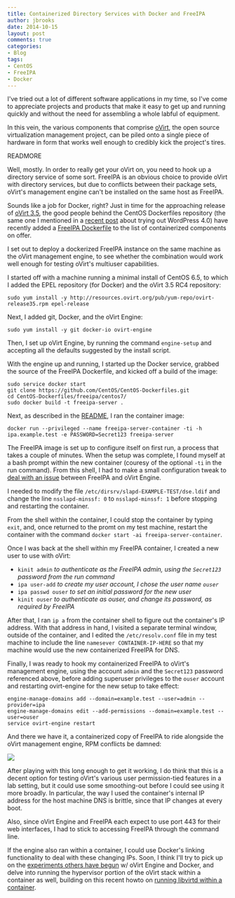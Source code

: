 ```yaml
---
title: Containerized Directory Services with Docker and FreeIPA
author: jbrooks
date: 2014-10-15 
layout: post
comments: true
categories: 
- Blog
tags: 
- CentOS 
- FreeIPA
- Docker
---
```


I've tried out a lot of different software applications in my time, so I've come to appreciate projects and products that make it easy to get up and running quickly and without the need for assembling a whole labful of equipment.

In this vein, the various components that comprise [oVirt](http://www.ovirt.org/Home), the open source virtualization management project, can be piled onto a single piece of hardware in form that works well enough to credibly kick the project's tires. 

READMORE

Well, mostly. In order to really get your oVirt on, you need to hook up a directory service of some sort. FreeIPA is an obvious choice to provide oVirt with directory services, but due to conflicts between their package sets, oVirt's management engine can't be installed on the same host as FreeIPA.

Sounds like a job for Docker, right? Just in time for the approaching release of [oVirt 3.5](http://www.ovirt.org/OVirt_3.5_Release_Notes), the good people behind the CentOS Dockerfiles repository (the same one I mentioned in a [recent post](http://www.projectatomic.io/blog/2014/09/exploring-web-apps-with-docker/) about trying out WordPress 4.0) have recently added a [FreeIPA Dockerfile](https://github.com/CentOS/CentOS-Dockerfiles/tree/master/freeipa/centos7) to the list of containerized components on offer.

I set out to deploy a dockerized FreeIPA instance on the same machine as the oVirt management engine, to see whether the combination would work well enough for testing oVirt's multiuser capabilities.

I started off with a machine running a minimal install of CentOS 6.5, to which I added the EPEL repository (for Docker) and the oVirt 3.5 RC4 repository:

````
sudo yum install -y http://resources.ovirt.org/pub/yum-repo/ovirt-release35.rpm epel-release
````

Next, I added git, Docker, and the oVirt Engine:

````
sudo yum install -y git docker-io ovirt-engine
````

Then, I set up oVirt Engine, by running the command `engine-setup` and accepting all the defaults suggested by the install script.

With the engine up and running, I started up the Docker service, grabbed the source of the FreeIPA Dockerfile, and kicked off a build of the image:

````
sudo service docker start
git clone https://github.com/CentOS/CentOS-Dockerfiles.git
cd CentOS-Dockerfiles/freeipa/centos7/
sudo docker build -t freeipa-server .
````

Next, as described in the [README](https://github.com/CentOS/CentOS-Dockerfiles/blob/master/freeipa/centos7/README), I ran the container image:

````
docker run --privileged --name freeipa-server-container -ti -h ipa.example.test -e PASSWORD=Secret123 freeipa-server
````

The FreeIPA image is set up to configure itself on first run, a process that takes a couple of minutes. When the setup was complete, I found myself at a bash prompt within the new container (couresy of the optional `-ti` in the run command).  From this shell, I had to make a small configuration tweak to [deal with an issue](http://www.ovirt.org/Troubleshooting#Adding_an_IPA_domain_to_ovirt_engine) between FreeIPA and oVirt Engine.

I needed to modify the file `/etc/dirsrv/slapd-EXAMPLE-TEST/dse.ldif` and change the line `nsslapd-minssf: 0` to `nsslapd-minssf: 1` before stopping and restarting the container. 

From the shell within the container, I could stop the container by typing `exit`, and, once returned to the promt on my test machine, restart the container with the command `docker start -ai freeipa-server-container`.

Once I was back at the shell within my FreeIPA container, I created a new user to use with oVirt:

* `kinit admin` _to authenticate as the FreeIPA admin, using the `Secret123` password from the run command_
* `ipa user-add` _to create my user account, I chose the user name `ouser`_
* `ipa passwd ouser` _to set an initial password for the new user_
* `kinit ouser` _to authenticate as ouser, and change its password, as required by FreeIPA_

After that, I ran `ip a` from the container shell to figure out the container's IP address. With that address in hand, I visited a separate terminal window, outside of the container, and I edited the `/etc/resolv.conf` file in my test machine to include the line `namesever CONTAINER-IP-HERE` so that my machine would use the new containerized FreeIPA for DNS.

Finally, I was ready to hook my containerized FreeIPA to oVirt's management engine, using the account `admin` and the `Secret123` password referenced above, before adding superuser privileges to the `ouser` account and restarting ovirt-engine for the new setup to take effect:

````
engine-manage-domains add --domain=example.test --user=admin --provider=ipa
engine-manage-domains edit --add-permissions --domain=example.test --user=ouser
service ovirt-engine restart
````

And there we have it, a containerized copy of FreeIPA to ride alongside the oVirt management engine, RPM conflicts be damned:

<img src="http://www.projectatomic.io/images/ovirt-freeipa-docker.png">

After playing with this long enough to get it working, I do think that this is a decent option for testing oVirt's various user permission-tied features in a lab setting, but it could use some smoothing-out before I could see using it more broadly. In particular, the way I used the container's internal IP address for the host machine DNS is brittle, since that IP changes at every boot. 

Also, since oVirt Engine and FreeIPA each expect to use port 443 for their web interfaces, I had to stick to accessing FreeIPA through the command line. 

If the engine also ran within a container, I could use Docker's linking functionality to deal with these changing IPs. Soon, I think I'll try to pick up on the [experiments others have begun](http://allthingsopen.com/2013/12/19/building-docker-images-on-fedora/) w/ oVirt Engine and Docker, and delve into running the hypervisor portion of the oVirt stack within a container as well, building on this recent howto on [running libvirtd within a container](http://www.projectatomic.io/blog/2014/10/libvirtd_in_containers/).
